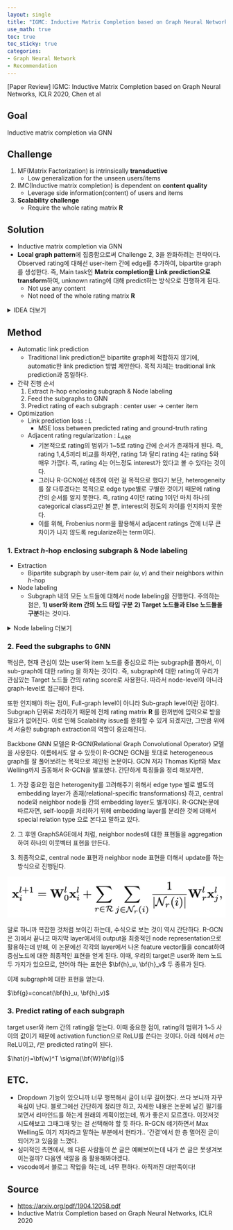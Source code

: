 ```yaml
---
layout: single
title: "IGMC: Inductive Matrix Completion based on Graph Neural Networks, ICLR 2020"
use_math: true
toc: true
toc_sticky: true
categories:
- Graph Neural Network
- Recommendation
---
```


[Paper Review] IGMC: Inductive Matrix Completion based on Graph Neural Networks, ICLR 2020, Chen et al

## Goal
Inductive matrix completion via GNN

## Challenge
1. MF(Matrix Factorization) is intrinsically **transductive**
    - Low generalization for the unseen users/items
2. IMC(Inductive matrix completion) is dependent on **content quality**
    - Leverage side information(content) of users and items
3. **Scalability challenge**
    - Require the whole rating matrix $\textbf{R}$

## Solution
- Inductive matrix completion via GNN
- **Local graph pattern**에 집중함으로써 Challenge 2, 3을 완화하려는 전략이다. Observed rating에 대해선 user-item 간에 edge를 추가하여, bipartite graph를 생성한다. 즉, Main task인 **Matrix completion을 Link prediction으로 transform**하여, unknown rating에 대해 predict하는 방식으로 진행하게 된다.
    - Not use any content
    - Not need of the whole rating matrix $\textbf{R}$

<details>
    <summary>IDEA 더보기</summary>
<div markdown="1">

- LikePath 개념 : 만약 $u_2$가 새로운 item $v_2$를 like했다면, $u_1$도 $v_2$를 like할 가능성이 높다. 왜냐하면, $u_1$과 $u_2$는 같은 취향을 갖고 있기 때문이다.(동일한 item $v_1$을 like했으니). 이러한 path를 like path라고 부른다.


<img src="/assets/images/post_images/IGMC_likepath.png" alt="drawing" width="200">

- Traditional Heuristic Link Prediction : 위와 같은 like path 아이디어를 토대로, indicator로서 이런 like path의 갯수를 count하는 등의 휴리스틱한 방식을 사용하여 link prediction을 수행함. link prediction의 목적은, how likely $u_1$ likes $v_2$ 이다.
</div>
</details>


## Method

- Automatic link prediction
    - Traditional link prediction은 bipartite graph에 적합하지 않기에, automatic한 link prediction 방법 제안한다. 목적 자체는 traditional link prediction과 동일하다. 
- 간략 진행 순서
    1. Extract $h$-hop enclosing subgraph & Node labeling
    2. Feed the subgraphs to GNN
    3. Predict rating of each subgraph : center user -> center item
- Optimization
    - Link prediction loss : $L$
        - MSE loss between predicted rating and ground-truth rating
    - Adjacent rating regularization : $L_{ARR}$
        - 기본적으로 rating의 범위가 1~5로 rating 간에 순서가 존재하게 된다. 즉, rating 1,4,5끼리 비교를 하자면, rating 1과 달리 rating 4는 rating 5와 매우 가깝다. 즉, rating 4는 어느정도 interest가 있다고 볼 수 있다는 것이다.
        - 그러나 R-GCN에선 애초에 이런 걸 목적으로 했다기 보단, heterogeneity 를 잘 다루겠다는 목적으로 edge type별로 구별한 것이기 때문에 rating 간의 순서를 알지 못한다. 즉, rating 4이던 rating 1이던 마치 하나의 categorical class라고만 볼 뿐, interest의 정도의 차이를 인지하지 못한다. 
        - 이를 위해, Frobenius norm을 활용해서 adjacent ratings 간에 너무 큰 차이가 나지 않도록 regularize하는 term이다. 


### 1. Extract $h$-hop enclosing subgraph & Node labeling
- Extraction
    - Bipartite subgraph by user-item pair $(u, v)$ and their neighbors within $h$-hop
- Node labeling
    - Subgraph 내의 모든 노드들에 대해서 node labeling을 진행한다. 주의하는 점은, **1) user와 item 간의 노드 타입 구분** **2) Target 노드들과 Else 노드들을 구분**하는 것이다. 

<details>
    <summary>
        Node labeling 더보기
    </summary>

기본적으로 지금 우리가 관심이 있는 target user와 item은 각각 0과 1을 부여한다. 그리고 subgraph 내의 나머지 노드들에 대해서 user이면 짝수로, item이면 홀수로 번호를 부여한다. 수식으로 나타내면 user: $2i$ / item:: $2i+1$ 로 표현할 수 있는데, 이때 $i$는 hop이다. target으로부터 얼마나 떨어졌는지를 고려한다.

</details>


### 2. Feed the subgraphs to GNN
핵심은, 현재 관심이 있는 user와 item 노드를 중심으로 하는 subgraph를 뽑아서, 이 sub-graph에 대한 rating 을 하자는 것이다. 즉, subgraph에 대한 rating이 우리가 관심있는 Target 노드들 간의 rating score로 사용한다. 따라서 node-level이 아니라 graph-level로 접근해야 한다.


또한 인지해야 하는 점이, Full-graph level이 아니라 Sub-graph level이란 점이다. Subgraph 단위로 처리하기 때문에 전체 rating matrix $\textbf{R}$ 를 한꺼번에 입력으로 받을 필요가 없어진다. 이로 인해 Scalability issue를 완화할 수 있게 되겠지만, 그만큼 위에서 서술한 subgraph extraction의 역할이 중요해진다. 


Backbone GNN 모델은 R-GCN(Relational Graph Convolutional Operator) 모델을 사용한다. 이름에서도 알 수 있듯이 R-GCN은 GCN을 토대로 heterogeneous graph를 잘 풀어보려는 목적으로 제안된 논문이다. GCN 저자 Thomas Kipf와 Max Welling까지 출동해서 R-GCN을 발표했다. 간단하게 특징들을 정리 해보자면, 

1) 가장 중요한 점은 heterogenity를 고려해주기 위해서 edge type 별로 별도의 embedding layer가 존재(relational-specific transformations) 하고, central node와 neighbor node들 간의 embedding layer도 별개이다. R-GCN논문에 따르자면, self-loop을 처리하기 위해 embedding layer를 분리한 것에 대해서 special relation type 으로 본다고 말하고 있다. 

2) 그 후엔 GraphSAGE에서 처럼, neighbor nodes에 대한 표현들을 aggregation하여 하나의 이웃벡터 표현을 만든다. 

3) 최종적으로, central node 표현과 neighbor node 표현을 더해서 update를 하는 방식으로 진행된다. 

![](/assets/images/post_images/IGMC_eq1.png)

말로 하니까 복잡한 것처럼 보이긴 하는데, 수식으로 보는 것이 역시 간단하다. R-GCN은 3)에서 끝나고 마지막 layer에서의 output을 최종적인 node representation으로 활용하는데 반해, 이 논문에선 각각의 layer에서 나온 feature vector들을 concat하여 중심노드에 대한 최종적인 표현을 얻게 된다. 이때, 우리의 target은 user와 item 노드 두 가지가 있으므로, 얻어야 하는 표현은 $\bf{h}_u, \bf{h}_v$ 두 종류가 된다. 

이제 subgraph에 대한 표현을 얻는다.

$\bf{g}=concat(\bf{h}_u, \bf{h}_v)$


### 3. Predict rating of each subgraph 
target user와 item 간의 rating을 얻는다. 이때 중요한 점이, rating의 범위가 1~5 사이의 값이기 때문에 activation function으로 ReLU를 쓴다는 것이다. 아래 식에서 $\sigma$는 ReLU이고, $\hat{r}$은 predicted rating이 된다.

$\hat{r}=\bf{w}^T \sigma(\bf{W}\bf{g})$

## ETC.
- Dropdown 기능이 있으니까 너무 행복해서 글이 너무 길어졌다. 쓰다 보니까 자꾸 욕심이 난다. 블로그에선 간단하게 정리만 하고, 자세한 내용은 논문에 남긴 필기를 보면서 리마인드를 하는게 원래의 계획이었는데, 뭐가 좋은지 모르겠다. 이것저것 시도해보고 그때그때 맞는 걸 선택해야 할 듯 하다. R-GCN 얘기하면서 Max Welling도 여기 저자라고 말하는 부분에서 현타가.. '간결'에서 한 층 멀어진 글이 되어가고 있음을 느꼈다.
- 심미적인 측면에서, 왜 다른 사람들이 쓴 글은 예뻐보이는데 내가 쓴 글은 못생겨보이는걸까? 다음엔 색깔을 좀 활용해봐야겠다.
- vscode에서 블로그 작업을 하는데, 너무 편하다. 아직까진 대만족이다!

## Source
- https://arxiv.org/pdf/1904.12058.pdf
- Inductive Matrix Completion based on Graph Neural Networks, ICLR 2020

